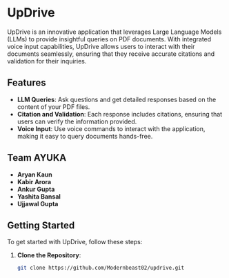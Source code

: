 # UpDrive

UpDrive is an innovative application that leverages Large Language Models (LLMs) to provide insightful queries on PDF documents. With integrated voice input capabilities, UpDrive allows users to interact with their documents seamlessly, ensuring that they receive accurate citations and validation for their inquiries.

## Features

- **LLM Queries**: Ask questions and get detailed responses based on the content of your PDF files.
- **Citation and Validation**: Each response includes citations, ensuring that users can verify the information provided.
- **Voice Input**: Use voice commands to interact with the application, making it easy to query documents hands-free.

## Team AYUKA

- **Aryan Kaun**
- **Kabir Arora**
- **Ankur Gupta**
- **Yashita Bansal**
- **Ujjawal Gupta**

## Getting Started

To get started with UpDrive, follow these steps:

1. **Clone the Repository**:
   ```bash
   git clone https://github.com/Modernbeast02/updrive.git
